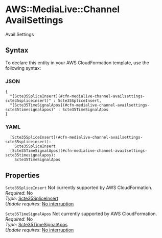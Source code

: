 # AWS::MediaLive::Channel AvailSettings<a name="aws-properties-medialive-channel-availsettings"></a>

Avail Settings

## Syntax<a name="aws-properties-medialive-channel-availsettings-syntax"></a>

To declare this entity in your AWS CloudFormation template, use the following syntax:

### JSON<a name="aws-properties-medialive-channel-availsettings-syntax.json"></a>

```
{
  "[Scte35SpliceInsert](#cfn-medialive-channel-availsettings-scte35spliceinsert)" : Scte35SpliceInsert,
  "[Scte35TimeSignalApos](#cfn-medialive-channel-availsettings-scte35timesignalapos)" : Scte35TimeSignalApos
}
```

### YAML<a name="aws-properties-medialive-channel-availsettings-syntax.yaml"></a>

```
  [Scte35SpliceInsert](#cfn-medialive-channel-availsettings-scte35spliceinsert): 
    Scte35SpliceInsert
  [Scte35TimeSignalApos](#cfn-medialive-channel-availsettings-scte35timesignalapos): 
    Scte35TimeSignalApos
```

## Properties<a name="aws-properties-medialive-channel-availsettings-properties"></a>

`Scte35SpliceInsert`  <a name="cfn-medialive-channel-availsettings-scte35spliceinsert"></a>
Not currently supported by AWS CloudFormation\.  
*Required*: No  
*Type*: [Scte35SpliceInsert](aws-properties-medialive-channel-scte35spliceinsert.md)  
*Update requires*: [No interruption](https://docs.aws.amazon.com/AWSCloudFormation/latest/UserGuide/using-cfn-updating-stacks-update-behaviors.html#update-no-interrupt)

`Scte35TimeSignalApos`  <a name="cfn-medialive-channel-availsettings-scte35timesignalapos"></a>
Not currently supported by AWS CloudFormation\.  
*Required*: No  
*Type*: [Scte35TimeSignalApos](aws-properties-medialive-channel-scte35timesignalapos.md)  
*Update requires*: [No interruption](https://docs.aws.amazon.com/AWSCloudFormation/latest/UserGuide/using-cfn-updating-stacks-update-behaviors.html#update-no-interrupt)